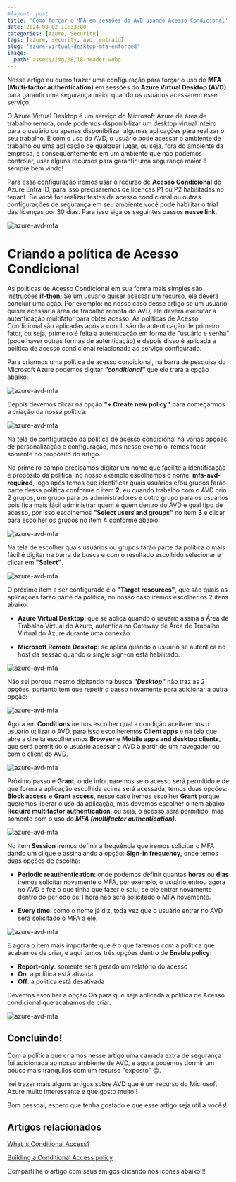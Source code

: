 ```yaml
---
#layout: post
title: 'Como forçar o MFA em sessões do AVD usando Acesso Condicional' 
date: 2024-08-02 11:33:00
categories: [Azure, Security]
tags: [azure, security, avd, entraid]
slug: 'azure-virtual-desktop-mfa-enforced'
image:
  path: assets/img/18/18-header.webp
---
```


Nesse artigo eu quero trazer uma configuração para forçar o uso do **MFA (Multi-factor authentication)** em sessões do **Azure Virtual Desktop (AVD)** para garantir uma segurança maior quando os usuários acessarem esse serviço.

O Azure Virtual Desktop é um serviço do Microsoft Azure de área de trabalho remota, onde podemos disponibilizar um desktop virtual inteiro para o usuário ou apenas disponibilizar algumas aplicações para realizar o seu trabalho. E com o uso do AVD, o usuário pode acessar o ambiente de trabalho ou uma aplicação de qualquer lugar, ou seja, fora do ambiente da empresa, e consequentemente em um ambiente que não podemos controlar, usar alguns recursos para garantir uma segurança maior é sempre bem vindo!

Para essa configuração iremos usar o recurso de **Acesso Condicional** do Azure Entra ID, para isso precisaremos de licenças P1 ou P2 habilitadas no tenant. Se você for realizar testes de acesso condicional ou outras configurações de segurança em seu ambiente você pode habilitar o trial das licenças por 30 dias. Para isso siga os seguintes passos **nesse link**.

![azure-avd-mfa](/assets/img/18/18-thumbnail.png)

# Criando a política de Acesso Condicional

As políticas de Acesso Condicional em sua forma mais simples são instruções **if-then;** Se um usuário quiser acessar um recurso, ele deverá concluir uma ação. Por exemplo: no nosso caso desse artigo se um usuário quiser acessar a área de trabalho remota do AVD, ele deverá executar a autenticação multifator para obter acesso. As políticas de Acesso Condicional são aplicadas após a conclusão da autenticação de primeiro fator, ou seja, primeiro é feita a autenticação em forma de "usuário e senha" (pode haver outras formas de autenticação) e depois disso é aplicada a política de acesso condicional relacionada ao serviço configurado.

Para criarmos uma política de acesso condicional, na barra de pesquisa do Microsoft Azure podemos digitar ***"conditional"*** que ele trará a opção abaixo:

![azure-avd-mfa](/assets/img/18/01.png)

Depois devemos clicar na opção **"+ Create new policy"** para começarmos a criação da nossa política:

![azure-avd-mfa](/assets/img/18/01a.png)

Na tela de configuração da política de acesso condicional há várias opções de personalização e configuração, mas nesse exemplo iremos focar somente no propósito do artigo.

No primeiro campo precisamos digitar um nome que facilite a identificação e propósito da política, no nosso exemplo escolhemos o nome: **mfa-avd-required**, logo após temos que identificar quais usuários e/ou grupos farão parte dessa política conforme o item **2**, eu quando trabalho com o AVD crio 2 grupos, um grupo para os administradores e outro grupo para os usuários pois fica mais fácil administrar quem é quem dentro do AVD e qual tipo de acesso, por isso escolhemos **"Select users and groups"** no item **3** e clicar para escolher os grupos no item **4** conforme abaixo:

![azure-avd-mfa](/assets/img/18/02.png)

Na tela de escolher quais usuários ou grupos farão parte da política o mais fácil é digitar na barra de busca e com o resultado escolhido selecionar e clicar em **"Select"**.

![azure-avd-mfa](/assets/img/18/03.png)

O próximo item a ser configurado é o **"Target resources"**, que são quais as aplicações farão parte da política, no nosso caso iremos escolher os 2 itens abaixo:

- **Azure Virtual Desktop**: que se aplica quando o usuário assina a Área de Trabalho Virtual do Azure, autentica no Gateway de Área de Trabalho Virtual do Azure durante uma conexão.

- **Microsoft Remote Desktop**: se aplica quando o usuário se autentica no host da sessão quando o single sign-on está habilitado.

![azure-avd-mfa](/assets/img/18/04.png)

Não sei porque mesmo digitando na busca ***"Desktop"*** não traz as 2 opções, portanto tem que repetir o passo novamente para adicionar a outra opção:

![azure-avd-mfa](/assets/img/18/04a.png)

Agora em **Conditions** iremos escolher qual a condição aceitaremos o usuário utilizar o AVD, para isso escolheremos **Client apps** e na tela que abre a direita escolheremos **Browser** e **Mobile apps and desktop clients**, que será permitido o usuário acessar o AVD a partir de um navegador ou com o client do AVD.

![azure-avd-mfa](/assets/img/18/08.png)

Próximo passo é **Grant**, onde informaremos se o acesso será permitido e de que forma a aplicação escolhida acima será acessada, temos duas opções: **Block access** e **Grant access**, nesse caso iremos escolher **Grant** porque queremos liberar o uso da aplicação, mas devemos escolher o item abaixo **Require multifactor authentication**, ou seja, o acesso será permitido, mas somente com o uso do ***MFA (multifactor authentication).***

![azure-avd-mfa](/assets/img/18/05.png)

No item **Session** iremos definir a frequência que iremos solicitar o MFA dando um clique e assinalando a opção: **Sign-in frequency**, onde temos duas opções de escolha:

- **Periodic reauthentication**: onde podemos definir quantas **horas** ou **dias** iremos solicitar novamente o MFA, por exemplo, o usuário entrou agora no AVD e fez o que tinha que fazer e saiu, se ele entrar novamente dentro do período de 1 hora não será solicitado o MFA novamente.

- **Every time**: como o nome já diz, toda vez que o usuário entrar no AVD será solicitado o MFA a ele.

![azure-avd-mfa](/assets/img/18/06.png)

E agora o item mais importante que é o que faremos com a política que acabamos de criar, e aqui temos três opções dentro de **Enable policy**:

- **Report-only**: somente será gerado um relatório do acesso
- **On**: a política está ativada
- **Off**: a política está desativada

Devemos escolher a opção **On** para que seja aplicada a política de Acesso condicional que acabamos de criar.

![azure-avd-mfa](/assets/img/18/07.png)

## Concluindo!

Com a política que criamos nesse artigo uma camada extra de segurança foi adicionada ao nosso ambiente de AVD, e agora podemos dormir um pouco mais tranquilos com um recurso "exposto" 😊.

Irei trazer mais alguns artigos sobre AVD que é um recurso do Microsoft Azure muito interessante e que gosto muito!!

Bom pessoal, espero que tenha gostado e que esse artigo seja útil a vocês!

## Artigos relacionados

<a href="https://learn.microsoft.com/en-us/entra/identity/conditional-access/overview" target="_blank">What is Conditional Access?</a> 

<a href="https://learn.microsoft.com/en-us/entra/identity/conditional-access/concept-conditional-access-policies" target="_blank">Building a Conditional Access policy</a> 


Compartilhe o artigo com seus amigos clicando nos icones abaixo!!!

